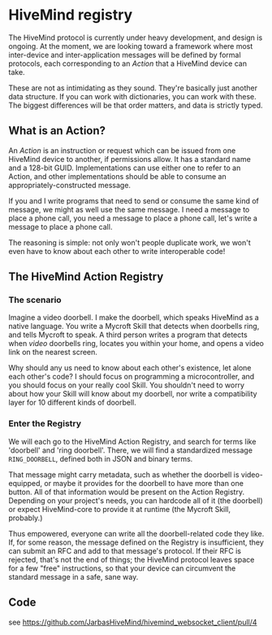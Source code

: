 # HiveMind registry

The HiveMind protocol is currently under heavy development, and design is ongoing. At the moment, we are looking toward a framework where most inter-device and inter-application messages will be defined by formal protocols, each corresponding to an *Action* that a HiveMind device can take.

These are not as intimidating as they sound. They're basically just another data structure. If you can work with dictionaries, you can work with these. The biggest differences will be that order matters, and data is strictly typed.

## What is an Action?

An *Action* is an instruction or request which can be issued from one HiveMind device to another, if permissions allow. It has a standard name and a 128-bit GUID. Implementations can use either one to refer to an Action, and other implementations should be able to consume an appropriately-constructed message.

If you and I write programs that need to send or consume the same kind of message, we might as well use the same message. I need a message to place a phone call, you need a message to place a phone call, let's write a message to place a phone call.

The reasoning is simple: not only won't people duplicate work, we won't even have to know about each other to write interoperable code!

## The HiveMind Action Registry

### The scenario

Imagine a video doorbell. I make the doorbell, which speaks HiveMind as a native language. You write a Mycroft Skill that detects when doorbells ring, and tells Mycroft to speak. A third person writes a program that detects when *video* doorbells ring, locates you within your home, and opens a video link on the nearest screen.

Why should any us need to know about each other's existence, let alone each other's code? I should focus on programming a microcontroller, and you should focus on your really cool Skill. You shouldn't need to worry about how your Skill will know about my doorbell, nor write a compatibility layer for 10 different kinds of doorbell.

### Enter the Registry

We will each go to the HiveMind Action Registry, and search for terms like 'doorbell' and 'ring doorbell'. There, we will find a standardized message `RING_DOORBELL`, defined both in JSON and binary terms.

That message might carry metadata, such as whether the doorbell is video-equipped, or maybe it provides for the doorbell to have more than one button. All of that information would be present on the Action Registry. Depending on your project's needs, you can hardcode all of it (the doorbell) or expect HiveMind-core to provide it at runtime (the Mycroft Skill, probably.)

Thus empowered, everyone can write all the doorbell-related code they like. If, for some reason, the message defined on the Registry is insufficient, they can submit an RFC and add to that message's protocol. If their RFC is rejected, that's not the end of things; the HiveMind protocol leaves space for a few "free" instructions, so that your device can circumvent the standard message in a safe, sane way.

## Code

see https://github.com/JarbasHiveMind/hivemind_websocket_client/pull/4



